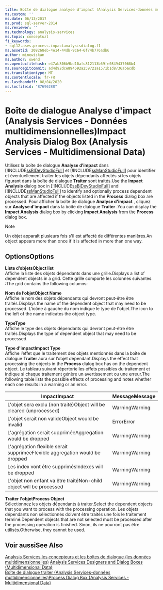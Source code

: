 ```yaml
---
title: Boîte de dialogue analyse d’impact (Analysis Services-données multidimensionnelles) | Microsoft Docs
ms.custom: ''
ms.date: 06/13/2017
ms.prod: sql-server-2014
ms.reviewer: ''
ms.technology: analysis-services
ms.topic: conceptual
f1_keywords:
- sql12.asvs.process.impactanalysisdialog.f1
ms.assetid: 208268eb-4e14-44db-9c64-6f74b776adb6
author: minewiskan
ms.author: owend
ms.openlocfilehash: e47ab806b9bd10afc812113b69fe0849437068b4
ms.sourcegitcommit: ad4d92dce894592a259721a1571b1d8736abacdb
ms.translationtype: MT
ms.contentlocale: fr-FR
ms.lasthandoff: 08/04/2020
ms.locfileid: "87696288"
---
```

# <a name="impact-analysis-dialog-box-analysis-services---multidimensional-data"></a><span data-ttu-id="90ee9-102">Boîte de dialogue Analyse d'impact (Analysis Services - Données multidimensionnelles)</span><span class="sxs-lookup"><span data-stu-id="90ee9-102">Impact Analysis Dialog Box (Analysis Services - Multidimensional Data)</span></span>
  <span data-ttu-id="90ee9-103">Utilisez la boîte de dialogue **Analyse d'impact** dans [!INCLUDE[ssBIDevStudioFull](../includes/ssbidevstudiofull-md.md)] et [!INCLUDE[ssManStudioFull](../includes/ssmanstudiofull-md.md)] pour identifier et éventuellement traiter les objets dépendants affectés si les objets figurant dans la boîte de dialogue **Traiter** sont traités.</span><span class="sxs-lookup"><span data-stu-id="90ee9-103">Use the **Impact Analysis** dialog box in [!INCLUDE[ssBIDevStudioFull](../includes/ssbidevstudiofull-md.md)] and [!INCLUDE[ssManStudioFull](../includes/ssmanstudiofull-md.md)] to identify and optionally process dependent objects that are affected if the objects listed in the **Process** dialog box are processed.</span></span> <span data-ttu-id="90ee9-104">Pour afficher la boîte de dialogue **Analyse d'impact** , cliquez sur **Analyse d'impact** dans la boîte de dialogue **Traiter** .</span><span class="sxs-lookup"><span data-stu-id="90ee9-104">You can display the **Impact Analysis** dialog box by clicking **Impact Analysis** from the **Process** dialog box.</span></span>  
  
> [!NOTE]  
>  <span data-ttu-id="90ee9-105">Un objet apparaît plusieurs fois s'il est affecté de différentes manières.</span><span class="sxs-lookup"><span data-stu-id="90ee9-105">An object appears more than once if it is affected in more than one way.</span></span>  
  
## <a name="options"></a><span data-ttu-id="90ee9-106">Options</span><span class="sxs-lookup"><span data-stu-id="90ee9-106">Options</span></span>  
 <span data-ttu-id="90ee9-107">**Liste d’objets**</span><span class="sxs-lookup"><span data-stu-id="90ee9-107">**Object list**</span></span>  
 <span data-ttu-id="90ee9-108">Affiche la liste des objets dépendants dans une grille.</span><span class="sxs-lookup"><span data-stu-id="90ee9-108">Displays a list of dependent objects in a grid.</span></span> <span data-ttu-id="90ee9-109">Cette grille comporte les colonnes suivantes :</span><span class="sxs-lookup"><span data-stu-id="90ee9-109">The grid contains the following columns:</span></span>  
  
 <span data-ttu-id="90ee9-110">**Nom de l’objet**</span><span class="sxs-lookup"><span data-stu-id="90ee9-110">**Object Name**</span></span>  
 <span data-ttu-id="90ee9-111">Affiche le nom des objets dépendants qui devront peut-être être traités.</span><span class="sxs-lookup"><span data-stu-id="90ee9-111">Displays the name of the dependent object that may need to be processed.</span></span> <span data-ttu-id="90ee9-112">L'icône à gauche du nom indique le type de l'objet.</span><span class="sxs-lookup"><span data-stu-id="90ee9-112">The icon to the left of the name indicates the object type.</span></span>  
  
 <span data-ttu-id="90ee9-113">**Type**</span><span class="sxs-lookup"><span data-stu-id="90ee9-113">**Type**</span></span>  
 <span data-ttu-id="90ee9-114">Affiche le type des objets dépendants qui devront peut-être être traités.</span><span class="sxs-lookup"><span data-stu-id="90ee9-114">Displays the type of dependent object that may need to be processed.</span></span>  
  
 <span data-ttu-id="90ee9-115">**Type d'impact**</span><span class="sxs-lookup"><span data-stu-id="90ee9-115">**Impact Type**</span></span>  
 <span data-ttu-id="90ee9-116">Affiche l’effet que le traitement des objets mentionnés dans la boîte de dialogue **Traiter** aura sur l’objet dépendant.</span><span class="sxs-lookup"><span data-stu-id="90ee9-116">Displays the effect that processing the objects in the **Process** dialog box has on the dependent object.</span></span> <span data-ttu-id="90ee9-117">Le tableau suivant répertorie les effets possibles du traitement et indique si chaque traitement génère un avertissement ou une erreur.</span><span class="sxs-lookup"><span data-stu-id="90ee9-117">The following table lists the possible effects of processing and notes whether each one results in a warning or an error.</span></span>  
  
|<span data-ttu-id="90ee9-118">Impact</span><span class="sxs-lookup"><span data-stu-id="90ee9-118">Impact</span></span>|<span data-ttu-id="90ee9-119">Message</span><span class="sxs-lookup"><span data-stu-id="90ee9-119">Message</span></span>|  
|------------|-------------|  
|<span data-ttu-id="90ee9-120">L'objet sera exclu (non traité)</span><span class="sxs-lookup"><span data-stu-id="90ee9-120">Object will be cleared (unprocessed)</span></span>|<span data-ttu-id="90ee9-121">Warning</span><span class="sxs-lookup"><span data-stu-id="90ee9-121">Warning</span></span>|  
|<span data-ttu-id="90ee9-122">L'objet serait non valide</span><span class="sxs-lookup"><span data-stu-id="90ee9-122">Object would be invalid</span></span>|<span data-ttu-id="90ee9-123">Error</span><span class="sxs-lookup"><span data-stu-id="90ee9-123">Error</span></span>|  
|<span data-ttu-id="90ee9-124">L'agrégation serait supprimée</span><span class="sxs-lookup"><span data-stu-id="90ee9-124">Aggregation would be dropped</span></span>|<span data-ttu-id="90ee9-125">Warning</span><span class="sxs-lookup"><span data-stu-id="90ee9-125">Warning</span></span>|  
|<span data-ttu-id="90ee9-126">L'agrégation flexible serait supprimée</span><span class="sxs-lookup"><span data-stu-id="90ee9-126">Flexible aggregation would be dropped</span></span>|<span data-ttu-id="90ee9-127">Warning</span><span class="sxs-lookup"><span data-stu-id="90ee9-127">Warning</span></span>|  
|<span data-ttu-id="90ee9-128">Les index vont être supprimés</span><span class="sxs-lookup"><span data-stu-id="90ee9-128">Indexes will be dropped</span></span>|<span data-ttu-id="90ee9-129">Warning</span><span class="sxs-lookup"><span data-stu-id="90ee9-129">Warning</span></span>|  
|<span data-ttu-id="90ee9-130">L'objet non enfant va être traité</span><span class="sxs-lookup"><span data-stu-id="90ee9-130">Non-child object will be processed</span></span>|<span data-ttu-id="90ee9-131">Warning</span><span class="sxs-lookup"><span data-stu-id="90ee9-131">Warning</span></span>|  
  
 <span data-ttu-id="90ee9-132">**Traiter l'objet**</span><span class="sxs-lookup"><span data-stu-id="90ee9-132">**Process Object**</span></span>  
 <span data-ttu-id="90ee9-133">Sélectionnez les objets dépendants à traiter.</span><span class="sxs-lookup"><span data-stu-id="90ee9-133">Select the dependent objects that you want to process with the processing operation.</span></span> <span data-ttu-id="90ee9-134">Les objets dépendants non sélectionnés doivent être traités une fois le traitement terminé.</span><span class="sxs-lookup"><span data-stu-id="90ee9-134">Dependent objects that are not selected must be processed after the processing operation is finished.</span></span> <span data-ttu-id="90ee9-135">Sinon, ils ne pourront pas être utilisés.</span><span class="sxs-lookup"><span data-stu-id="90ee9-135">Otherwise, they cannot be used.</span></span>  
  
## <a name="see-also"></a><span data-ttu-id="90ee9-136">Voir aussi</span><span class="sxs-lookup"><span data-stu-id="90ee9-136">See Also</span></span>  
 <span data-ttu-id="90ee9-137">[Analysis Services les concepteurs et les boîtes de dialogue &#40;les données multidimensionnelles&#41;](analysis-services-designers-and-dialog-boxes-multidimensional-data.md) </span><span class="sxs-lookup"><span data-stu-id="90ee9-137">[Analysis Services Designers and Dialog Boxes &#40;Multidimensional Data&#41;](analysis-services-designers-and-dialog-boxes-multidimensional-data.md) </span></span>  
 [<span data-ttu-id="90ee9-138">Boîte de dialogue traiter &#40;Analysis Services-données multidimensionnelles&#41;</span><span class="sxs-lookup"><span data-stu-id="90ee9-138">Process Dialog Box &#40;Analysis Services - Multidimensional Data&#41;</span></span>](process-dialog-box-analysis-services-multidimensional-data.md)  
  
  
